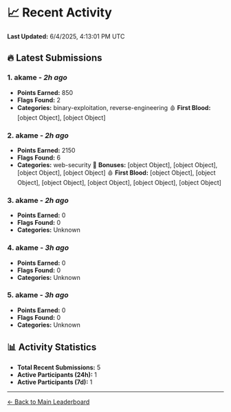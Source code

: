 # 📈 Recent Activity

**Last Updated:** 6/4/2025, 4:13:01 PM UTC

## 🔥 Latest Submissions

### 1. akame - *2h ago*
- **Points Earned:** 850
- **Flags Found:** 2
- **Categories:** binary-exploitation, reverse-engineering 🩸 **First Blood:** [object Object], [object Object]

### 2. akame - *2h ago*
- **Points Earned:** 2150
- **Flags Found:** 6
- **Categories:** web-security 🎯 **Bonuses:** [object Object], [object Object], [object Object], [object Object] 🩸 **First Blood:** [object Object], [object Object], [object Object], [object Object], [object Object], [object Object]

### 3. akame - *2h ago*
- **Points Earned:** 0
- **Flags Found:** 0
- **Categories:** Unknown

### 4. akame - *3h ago*
- **Points Earned:** 0
- **Flags Found:** 0
- **Categories:** Unknown

### 5. akame - *3h ago*
- **Points Earned:** 0
- **Flags Found:** 0
- **Categories:** Unknown

## 📊 Activity Statistics

- **Total Recent Submissions:** 5
- **Active Participants (24h):** 1
- **Active Participants (7d):** 1

---
[← Back to Main Leaderboard](README.md)